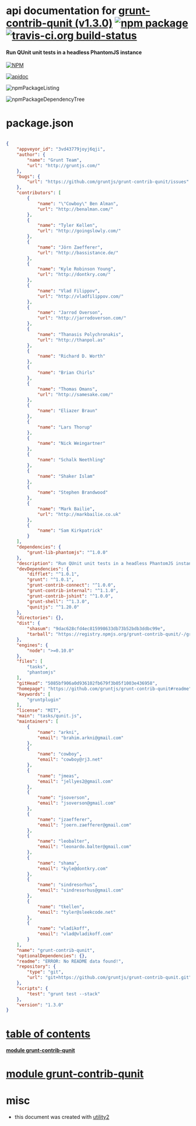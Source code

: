 # api documentation for  [grunt-contrib-qunit (v1.3.0)](https://github.com/gruntjs/grunt-contrib-qunit#readme)  [![npm package](https://img.shields.io/npm/v/npmdoc-grunt-contrib-qunit.svg?style=flat-square)](https://www.npmjs.org/package/npmdoc-grunt-contrib-qunit) [![travis-ci.org build-status](https://api.travis-ci.org/npmdoc/node-npmdoc-grunt-contrib-qunit.svg)](https://travis-ci.org/npmdoc/node-npmdoc-grunt-contrib-qunit)
#### Run QUnit unit tests in a headless PhantomJS instance

[![NPM](https://nodei.co/npm/grunt-contrib-qunit.png?downloads=true)](https://www.npmjs.com/package/grunt-contrib-qunit)

[![apidoc](https://npmdoc.github.io/node-npmdoc-grunt-contrib-qunit/build/screenCapture.buildNpmdoc.browser._2Fhome_2Ftravis_2Fbuild_2Fnpmdoc_2Fnode-npmdoc-grunt-contrib-qunit_2Ftmp_2Fbuild_2Fapidoc.html.png)](https://npmdoc.github.io/node-npmdoc-grunt-contrib-qunit/build/apidoc.html)

![npmPackageListing](https://npmdoc.github.io/node-npmdoc-grunt-contrib-qunit/build/screenCapture.npmPackageListing.svg)

![npmPackageDependencyTree](https://npmdoc.github.io/node-npmdoc-grunt-contrib-qunit/build/screenCapture.npmPackageDependencyTree.svg)



# package.json

```json

{
    "appveyor_id": "3vd43779joyj6qji",
    "author": {
        "name": "Grunt Team",
        "url": "http://gruntjs.com/"
    },
    "bugs": {
        "url": "https://github.com/gruntjs/grunt-contrib-qunit/issues"
    },
    "contributors": [
        {
            "name": "\"Cowboy\" Ben Alman",
            "url": "http://benalman.com/"
        },
        {
            "name": "Tyler Kellen",
            "url": "http://goingslowly.com/"
        },
        {
            "name": "Jörn Zaefferer",
            "url": "http://bassistance.de/"
        },
        {
            "name": "Kyle Robinson Young",
            "url": "http://dontkry.com/"
        },
        {
            "name": "Vlad Filippov",
            "url": "http://vladfilippov.com/"
        },
        {
            "name": "Jarrod Overson",
            "url": "http://jarrodoverson.com/"
        },
        {
            "name": "Thanasis Polychronakis",
            "url": "http://thanpol.as"
        },
        {
            "name": "Richard D. Worth"
        },
        {
            "name": "Brian Chirls"
        },
        {
            "name": "Thomas Omans",
            "url": "http://samesake.com/"
        },
        {
            "name": "Eliazer Braun"
        },
        {
            "name": "Lars Thorup"
        },
        {
            "name": "Nick Weingartner"
        },
        {
            "name": "Schalk Neethling"
        },
        {
            "name": "Shaker Islam"
        },
        {
            "name": "Stephen Brandwood"
        },
        {
            "name": "Mark Bailie",
            "url": "http://markbailie.co.uk"
        },
        {
            "name": "Sam Kirkpatrick"
        }
    ],
    "dependencies": {
        "grunt-lib-phantomjs": "^1.0.0"
    },
    "description": "Run QUnit unit tests in a headless PhantomJS instance",
    "devDependencies": {
        "difflet": "^1.0.1",
        "grunt": "^1.0.1",
        "grunt-contrib-connect": "^1.0.0",
        "grunt-contrib-internal": "^1.1.0",
        "grunt-contrib-jshint": "^1.0.0",
        "grunt-shell": "^1.3.0",
        "qunitjs": "^1.20.0"
    },
    "directories": {},
    "dist": {
        "shasum": "9dac628cfd4ec815998633db73b52bdb3ddbc99e",
        "tarball": "https://registry.npmjs.org/grunt-contrib-qunit/-/grunt-contrib-qunit-1.3.0.tgz"
    },
    "engines": {
        "node": ">=0.10.0"
    },
    "files": [
        "tasks",
        "phantomjs"
    ],
    "gitHead": "5085bf906a0d936102fb679f3b05f1003e436958",
    "homepage": "https://github.com/gruntjs/grunt-contrib-qunit#readme",
    "keywords": [
        "gruntplugin"
    ],
    "license": "MIT",
    "main": "tasks/qunit.js",
    "maintainers": [
        {
            "name": "arkni",
            "email": "brahim.arkni@gmail.com"
        },
        {
            "name": "cowboy",
            "email": "cowboy@rj3.net"
        },
        {
            "name": "jmeas",
            "email": "jellyes2@gmail.com"
        },
        {
            "name": "jsoverson",
            "email": "jsoverson@gmail.com"
        },
        {
            "name": "jzaefferer",
            "email": "joern.zaefferer@gmail.com"
        },
        {
            "name": "leobalter",
            "email": "leonardo.balter@gmail.com"
        },
        {
            "name": "shama",
            "email": "kyle@dontkry.com"
        },
        {
            "name": "sindresorhus",
            "email": "sindresorhus@gmail.com"
        },
        {
            "name": "tkellen",
            "email": "tyler@sleekcode.net"
        },
        {
            "name": "vladikoff",
            "email": "vlad@vladikoff.com"
        }
    ],
    "name": "grunt-contrib-qunit",
    "optionalDependencies": {},
    "readme": "ERROR: No README data found!",
    "repository": {
        "type": "git",
        "url": "git+https://github.com/gruntjs/grunt-contrib-qunit.git"
    },
    "scripts": {
        "test": "grunt test --stack"
    },
    "version": "1.3.0"
}
```



# <a name="apidoc.tableOfContents"></a>[table of contents](#apidoc.tableOfContents)

#### [module grunt-contrib-qunit](#apidoc.module.grunt-contrib-qunit)



# <a name="apidoc.module.grunt-contrib-qunit"></a>[module grunt-contrib-qunit](#apidoc.module.grunt-contrib-qunit)



# misc
- this document was created with [utility2](https://github.com/kaizhu256/node-utility2)
